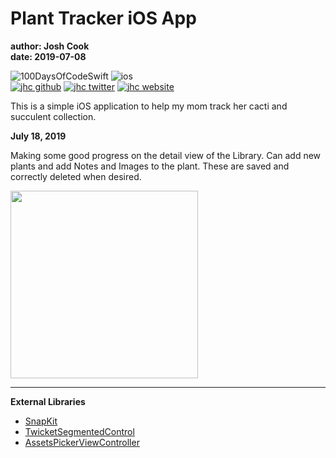 # Plant Tracker iOS App

**author: Josh Cook**  
**date: 2019-07-08**

![100DaysOfCodeSwift](https://img.shields.io/badge/Swift-Plant_Tracker-FA7343.svg?style=flat&logo=swift)
![ios](https://img.shields.io/badge/iOS-Plant_Tracker-999999.svg?style=flat&logo=apple)  
[![jhc github](https://img.shields.io/badge/GitHub-jhrcook-181717.svg?style=flat&logo=github)](https://github.com/jhrcook)
[![jhc twitter](https://img.shields.io/badge/Twitter-JoshDoesaThing-00aced.svg?style=flat&logo=twitter)](https://twitter.com/JoshDoesa)
[![jhc website](https://img.shields.io/badge/Website-JoshDoesaThing-5087B2.svg?style=flat&logo=telegram)](https://www.joshdoesathing.com)

This is a simple iOS application to help my mom track her cacti and succulent collection. 

**July 18, 2019**

Making some good progress on the detail view of the Library. Can add new plants and add Notes and Images to the plant. These are saved and correctly deleted when desired.

<img src="progress_screenshots/Jul-31-2019 9-03-53.gif" width="300"/>

---
**External Libraries**

* [SnapKit](http://snapkit.io)
* [TwicketSegmentedControl](https://github.com/twicketapp/TwicketSegmentedControl)
* [AssetsPickerViewController](https://github.com/DragonCherry/AssetsPickerViewController)